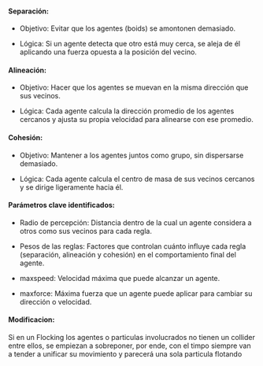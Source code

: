 #### Separación:

* Objetivo: Evitar que los agentes (boids) se amontonen demasiado.

* Lógica: Si un agente detecta que otro está muy cerca, se aleja de él aplicando una fuerza opuesta a la posición del vecino.

#### Alineación:

* Objetivo: Hacer que los agentes se muevan en la misma dirección que sus vecinos.

* Lógica: Cada agente calcula la dirección promedio de los agentes cercanos y ajusta su propia velocidad para alinearse con ese promedio.

#### Cohesión:

* Objetivo: Mantener a los agentes juntos como grupo, sin dispersarse demasiado.

* Lógica: Cada agente calcula el centro de masa de sus vecinos cercanos y se dirige ligeramente hacia él.

#### Parámetros clave identificados:

* Radio de percepción: Distancia dentro de la cual un agente considera a otros como sus vecinos para cada regla.

* Pesos de las reglas: Factores que controlan cuánto influye cada regla (separación, alineación y cohesión) en el comportamiento final del agente.

* maxspeed: Velocidad máxima que puede alcanzar un agente.

* maxforce: Máxima fuerza que un agente puede aplicar para cambiar su dirección o velocidad.

#### Modificacion:
Si en un Flocking los agentes o particulas involucrados no tienen un collider entre ellos, se empiezan a sobreponer, por ende, con el timpo siempre van a tender a unificar su movimiento y parecerá una sola particula flotando
